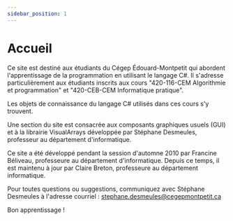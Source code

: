 ```yaml
---
sidebar_position: 1
---
```


# Accueil

Ce site est destiné aux étudiants du Cégep Édouard-Montpetit qui abordent l'apprentissage de la programmation en utilisant le langage C#. Il s'adresse particulièrement aux étudiants inscrits aux cours "420-116-CEM Algorithmie et programmation" et "420-CEB-CEM  Informatique pratique".

Les objets de connaissance du langage C# utilisés dans ces cours s'y trouvent.

Une section du site est consacrée aux composants graphiques usuels (GUI) et à la librairie VisualArrays développée par Stéphane Desmeules, professeur au département d'informatique.

Ce site a été développé pendant la session d'automne 2010 par Francine Béliveau, professeure au département d'informatique.  Depuis ce temps, il est maintenu à jour par Claire Breton, professeure au département informatique.
 
Pour toutes questions ou suggestions, communiquez avec Stéphane Desmeules à l'adresse courriel : stephane.desmeules@cegepmontpetit.ca

Bon apprentissage !